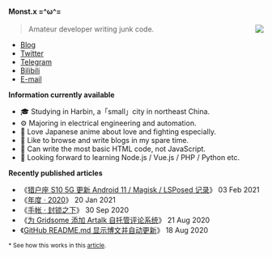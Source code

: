 #### Monst.x  =^ω^=

<img src="https://github-readme-stats.mrdulin.vercel.app/api?username=monsterxcn&count_private=true&show_icons=true&hide_border=true&icon_color=586069&title_color=0366d6" align="right">

> Amateur developer writing junk code. 

 - [Blog](https://blog.monsterx.cn)
 - [Twitter](https://twitter.com/monsterxcn)
 - [Telegram](https://t.me/monsterxcn)
 - [Bilibili](https://space.bilibili.com/358575230)
 - [E-mail](mailto:monsterxcn@gmail.com)

**Information currently available**

 - 🎓 Studying in Harbin, a「small」city in northeast China.
 - ⚙ Majoring in electrical engineering and automation.
 - 🍻 Love Japanese anime about love and fighting especially.
 - 📃 Like to browse and write blogs in my spare time.
 - 💩 Can write the most basic HTML code, not JavaScript.
 - 🎯 Looking forward to learning Node.js / Vue.js / PHP / Python etc.

**Recently published articles**

<!-- posts start -->

 - 《[猎户座 S10 5G 更新 Android 11 / Magisk / LSPosed 记录](https://blog.monsterx.cn/tech/flash-magisk-latest-4-sumsung-s10-5-g-exynos/)》    03 Feb 2021<br />
 - 《[年度 · 2020](https://blog.monsterx.cn/life/2020-annual-summary/)》    20 Jan 2021<br />
 - 《[手帐 · 封锁之下](https://blog.monsterx.cn/life/heu-in-amazing-walls/)》    30 Sep 2020<br />
 - 《[为 Gridsome 添加 Artalk 自托管评论系统](https://blog.monsterx.cn/code/use-self-hosted-comment-system-in-gridsome/)》    21 Aug 2020<br />
 - 《[GitHub README.md 显示博文并自动更新](https://blog.monsterx.cn/code/update-your-posts-in-readme/)》    18 Aug 2020<br />

<!-- posts end -->

<small>\* See how this works in this [article](https://blog.monsterx.cn/code/update-your-posts-in-readme/).</small>
